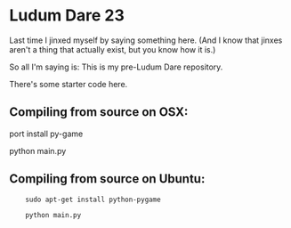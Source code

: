 # Ludum Dare 23

Last time I jinxed myself by saying something here. (And I know that jinxes aren't a thing that actually exist, but you know how it is.)

So all I'm saying is: This is my pre-Ludum Dare repository.

There's some starter code here.

## Compiling from source on OSX:

   port install py-game

   python main.py

## Compiling from source on Ubuntu:

		sudo apt-get install python-pygame

		python main.py
